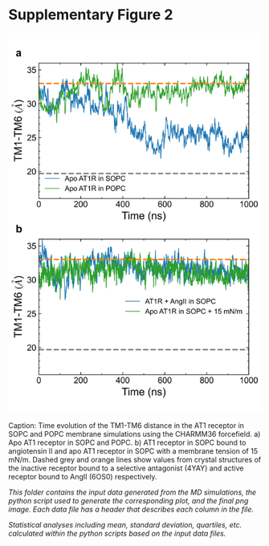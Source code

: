 # Supplementary Figure 2
<img src="Supp_figure_2.png" width="800"/>

Caption: Time evolution of the TM1-TM6 distance in the AT1 receptor in SOPC and POPC membrane simulations using the CHARMM36 forcefield. a) Apo AT1 receptor in SOPC and POPC. b) AT1 receptor in SOPC bound to angiotensin II and apo AT1 receptor in SOPC with a membrane tension of 15 mN/m. Dashed grey and orange lines show values from crystal structures of the inactive receptor bound to a selective antagonist (4YAY) and active receptor bound to AngII (6OS0) respectively.

*This folder contains the input data generated from the MD simulations, the python script used to generate the corresponding plot, and the final png image. Each data file has a header that describes each column in the file.*

*Statistical analyses including mean, standard deviation, quartiles, etc. calculated within the python scripts based on the input data files.*
